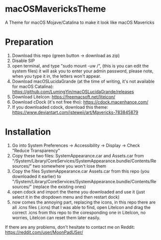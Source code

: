 # macOSMavericksTheme
A Theme for macOS Mojave/Catalina to make it look like macOS Mavericks

# 
# Preparation
1. Download this repo (green button -> download as zip)
2. Disable SIP
3. open terminal, and type "sudo mount -uw /", (this is you can edit the system files) it will ask you to enter your admin password, please note, when you type it in, the letters won't appear. 
4. Download macOSLucidaGrande (at the time of writing, it's not available for macOS Catalina): https://github.com/LumingYin/macOSLucidaGrande/releases
5. Download LiteIcon: https://freemacsoft.net/liteicon/
6. Download cDock (it's not free tho): https://cdock.macenhance.com/
7. If you downloaded cdock, download this theme: https://www.deviantart.com/jsteweii/art/Mavericks-783845879

# Installation
1. Go into System Preferences -> Accessibility -> Display -> Check "Reduce Transparency"
2. Copy these two files: SystemAppearance.car and Assets.car from "/System/Library/CoreServices/SystemAppearance.bundle/Contents/Resources/" two somewhere you won't lose them
3. Copy the files SystemAppearance.car Assets.car from this repo (you downloaded it earlier) to "/System/Library/CoreServices/SystemAppearance.bundle/Contents/Resources/" (replace the existing ones)
4. open cdock and import the theme you downloaded and use it (just select it in the dropdown menu and then restart dock)
5. now comes the annoying part, replacing the icons, in this repo there are all .icns files (.icns) that I was able to find,
   open LiteIcon and drag the correct .icns from this repo to the coresponding one in LiteIcon, no worries, LiteIcon can reset them
   later easily.
 
If there are any problems, don't hesitate to contact me on Reddit: https://reddit.com/user/MoonPadUSer/


